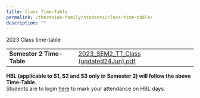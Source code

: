 ```yaml
---
title: Class Time–Table
permalink: /theresian-family/students/class-time-table/
description: ""
---
```

<p>2023 Class time-table</p>
<table>
<tbody>

<tr><td><strong>Semester 2 Time-Table</strong></td>
<td><a href="/files/2023_sem2_tt_class_24jun.pdf">2023_SEM2_TT_Class (updated24Jun).pdf</a></td>
</tr>
</tbody>
</table>
<p><strong>HBL (applicable to S1, S2 and S3 only in Semester 2) will follow the above Time-Table.</strong><br>Students are to login&nbsp;<a href="https://docs.google.com/forms/d/e/1FAIpQLSdyuR_eJKsnefuwpPDqZIBCaP8mCe2j1HKjPOvREVhSXZZPXQ/viewform?fbzx=4140446395415724351" target="">here</a>&nbsp;to mark your attendance on HBL days.</p>